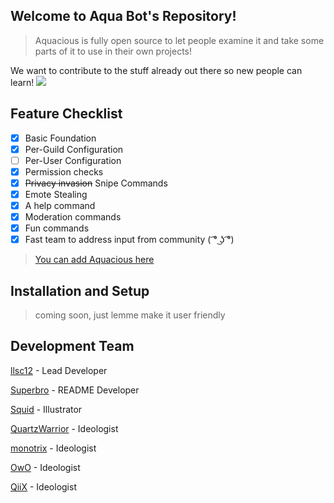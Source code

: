 
## Welcome to Aqua Bot's Repository!

> Aquacious is fully open source to let people examine it and take some parts of it to use in their own projects!

We want to contribute to the stuff already out there so new people can learn! 
![](https://i.imgur.com/4M7IWwP.gif)
## **Feature Checklist**
- [x] Basic Foundation
- [x] Per-Guild Configuration
- [ ] Per-User Configuration
- [x] Permission checks
- [x] ~~Privacy invasion~~ Snipe Commands
- [x] Emote Stealing
- [X] A help command
- [x] Moderation commands
- [x] Fun commands
- [x] Fast team to address input from community ( ͡° ͜ʖ ͡°)

> [You can add Aquacious here](https://discord.com/oauth2/authorize?client_id=834501897666297918&permissions=8&scope=bot)

## Installation and Setup
> coming soon, just lemme make it user friendly
## Development Team
[llsc12](https://twitter.com/llsc121?s=21) - Lead Developer

[Superbro](https://twitter.com/suuperbro?s=11) - README Developer

[Squid](https://twitter.com/xzuida?s=21) - Illustrator

[QuartzWarrior]() - Ideologist

[monotrix](https://github.com/monotrix) - Ideologist

[OwO]() - Ideologist

[QiiX]() - Ideologist
